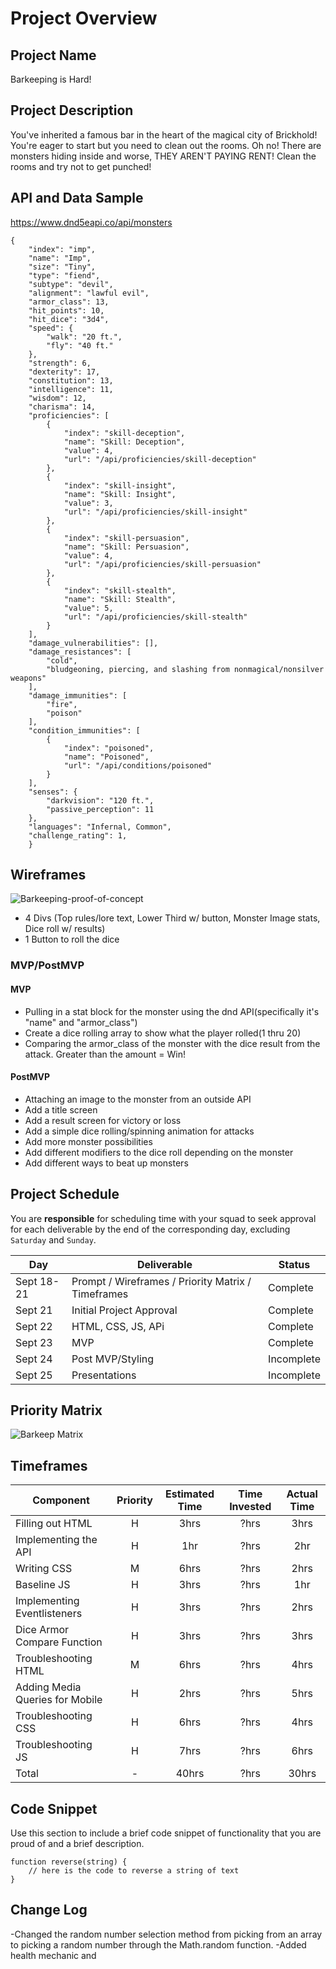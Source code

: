 # Project Overview

## Project Name

Barkeeping is Hard!

## Project Description
You've inherited a famous bar in the heart of the magical city of Brickhold! You're eager to start but you need to clean out the rooms. Oh no! There are monsters hiding inside and worse, THEY AREN'T PAYING RENT! Clean the rooms and try not to get punched!

## API and Data Sample

https://www.dnd5eapi.co/api/monsters
```
{
    "index": "imp",
    "name": "Imp",
    "size": "Tiny",
    "type": "fiend",
    "subtype": "devil",
    "alignment": "lawful evil",
    "armor_class": 13,
    "hit_points": 10,
    "hit_dice": "3d4",
    "speed": {
        "walk": "20 ft.",
        "fly": "40 ft."
    },
    "strength": 6,
    "dexterity": 17,
    "constitution": 13,
    "intelligence": 11,
    "wisdom": 12,
    "charisma": 14,
    "proficiencies": [
        {
            "index": "skill-deception",
            "name": "Skill: Deception",
            "value": 4,
            "url": "/api/proficiencies/skill-deception"
        },
        {
            "index": "skill-insight",
            "name": "Skill: Insight",
            "value": 3,
            "url": "/api/proficiencies/skill-insight"
        },
        {
            "index": "skill-persuasion",
            "name": "Skill: Persuasion",
            "value": 4,
            "url": "/api/proficiencies/skill-persuasion"
        },
        {
            "index": "skill-stealth",
            "name": "Skill: Stealth",
            "value": 5,
            "url": "/api/proficiencies/skill-stealth"
        }
    ],
    "damage_vulnerabilities": [],
    "damage_resistances": [
        "cold",
        "bludgeoning, piercing, and slashing from nonmagical/nonsilver weapons"
    ],
    "damage_immunities": [
        "fire",
        "poison"
    ],
    "condition_immunities": [
        {
            "index": "poisoned",
            "name": "Poisoned",
            "url": "/api/conditions/poisoned"
        }
    ],
    "senses": {
        "darkvision": "120 ft.",
        "passive_perception": 11
    },
    "languages": "Infernal, Common",
    "challenge_rating": 1,
    }
```

## Wireframes

![Barkeeping-proof-of-concept](https://i.imgur.com/IxnI3lm.png)

- 4 Divs (Top rules/lore text, Lower Third w/ button, Monster Image stats, Dice roll w/ results)
- 1 Button to roll the dice


### MVP/PostMVP

#### MVP 

- Pulling in a stat block for the monster using the dnd API(specifically it's "name" and "armor_class")
- Create a dice rolling array to show what the player rolled(1 thru 20)
- Comparing the armor_class of the monster with the dice result from the attack. Greater than the amount = Win!

#### PostMVP  

- Attaching an image to the monster from an outside API
- Add a title screen
- Add a result screen for victory or loss
- Add a simple dice rolling/spinning animation for attacks
- Add more monster possibilities
- Add different modifiers to the dice roll depending on the monster
- Add different ways to beat up monsters

## Project Schedule

You are **responsible** for scheduling time with your squad to seek approval for each deliverable by the end of the corresponding day, excluding `Saturday` and `Sunday`.

|  Day | Deliverable | Status
|---|---| ---|
|Sept 18-21| Prompt / Wireframes / Priority Matrix / Timeframes | Complete
|Sept 21| Initial Project Approval | Complete
|Sept 22| HTML, CSS, JS, APi | Complete
|Sept 23| MVP | Complete
|Sept 24| Post MVP/Styling | Incomplete
|Sept 25| Presentations | Incomplete

## Priority Matrix

![Barkeep Matrix](https://i.imgur.com/2NdS2og.png)

## Timeframes

| Component | Priority | Estimated Time | Time Invested | Actual Time |
| --- | :---: |  :---: | :---: | :---: |
| Filling out HTML| H | 3hrs| ?hrs | 3hrs |
| Implementing the API | H | 1hr| ?hrs | 2hr |
| Writing CSS | M | 6hrs| ?hrs | 2hrs |
| Baseline JS | H | 3hrs| ?hrs | 1hr |
| Implementing Eventlisteners| H | 3hrs| ?hrs | 2hrs |
| Dice Armor Compare Function | H | 3hrs| ?hrs | 3hrs |
| Troubleshooting HTML | M | 6hrs| ?hrs | 4hrs |
| Adding Media Queries for Mobile | H | 2hrs| ?hrs | 5hrs |
| Troubleshooting CSS | H | 6hrs| ?hrs | 4hrs |
| Troubleshooting JS | H | 7hrs| ?hrs | 6hrs |
| Total | - | 40hrs| ?hrs | 30hrs |

## Code Snippet

Use this section to include a brief code snippet of functionality that you are proud of and a brief description.  

```
function reverse(string) {
	// here is the code to reverse a string of text
}
```

## Change Log
-Changed the random number selection method from picking from an array to picking a random number through the Math.random function.
-Added health mechanic and 
